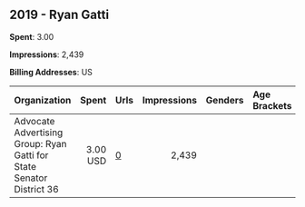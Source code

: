 ## 2019 - Ryan Gatti 
**Spent**: 3.00

**Impressions**: 2,439

**Billing Addresses**: US

|Organization|Spent|Urls|Impressions|Genders|Age Brackets|Country Codes|
|:---|---:|:---|---:|:---|:---|:---|
|Advocate Advertising Group: Ryan Gatti for State Senator District 36|3.00 USD|[0](https://www.snap.com/political-ads/asset/3fa319723179149ab9772935b17b02a33623383f43ad14a74ccc20ad7792608e?mediaType=mp4)|2,439|||united states|
